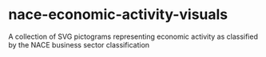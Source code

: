 # nace-economic-activity-visuals
A collection of SVG pictograms representing economic activity as classified by the NACE business sector classification
